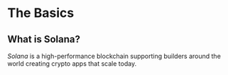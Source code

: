 # The Basics

## What is Solana?

_Solana_ is a high-performance blockchain supporting builders around the world creating crypto apps that scale today.
